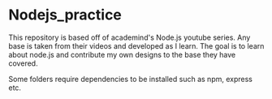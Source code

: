 # Nodejs_practice
This repository is based off of academind's Node.js youtube series. Any base is taken from their videos and developed as I learn. The goal is to learn about node.js 
and contribute my own designs to the base they have covered. 

Some folders require dependencies to be installed such as npm, express etc.
